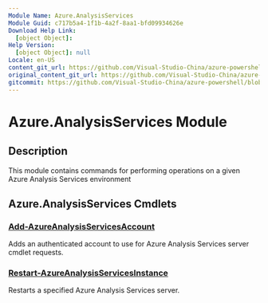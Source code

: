```yaml
---
Module Name: Azure.AnalysisServices
Module Guid: c717b5a4-1f1b-4a2f-8aa1-bfd09934626e
Download Help Link:
  [object Object]:
Help Version:
  [object Object]: null
Locale: en-US
content_git_url: https://github.com/Visual-Studio-China/azure-powershell/blob/preview/src/ResourceManager/AnalysisServices/Commands.AnalysisServices.Dataplane/help/Azure.AnalysisServices.md
original_content_git_url: https://github.com/Visual-Studio-China/azure-powershell/blob/preview/src/ResourceManager/AnalysisServices/Commands.AnalysisServices.Dataplane/help/Azure.AnalysisServices.md
gitcommit: https://github.com/Visual-Studio-China/azure-powershell/blob/8810c0614b76be8d014616888a4ae7733a452af9
---
```


# Azure.AnalysisServices Module
## Description
This module contains commands for performing operations on a given Azure Analysis Services environment

## Azure.AnalysisServices Cmdlets
### [Add-AzureAnalysisServicesAccount](Add-AzureAnalysisServicesAccount.md)
Adds an authenticated account to use for Azure Analysis Services server cmdlet requests.

### [Restart-AzureAnalysisServicesInstance](Restart-AzureAnalysisServicesInstance.md)
Restarts a specified Azure Analysis Services server.


